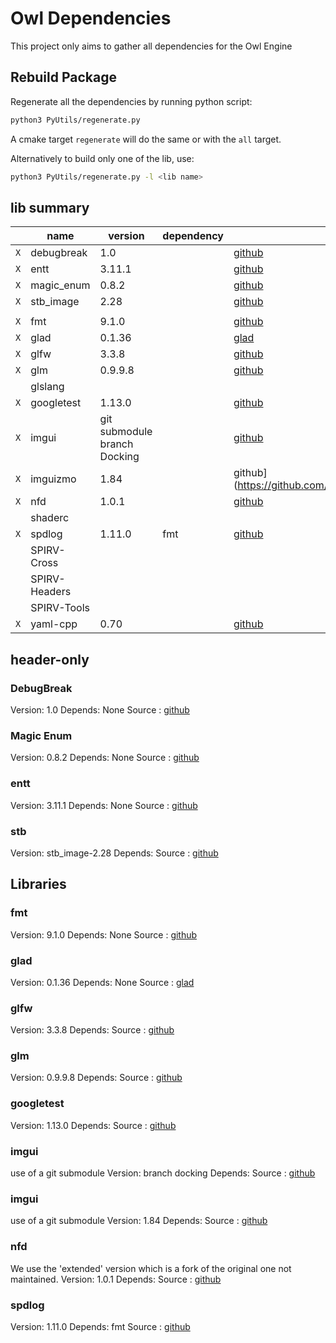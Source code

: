 # Owl Dependencies

This project only aims to gather all dependencies for the Owl Engine

## Rebuild Package

Regenerate all the dependencies by running python script:

```bash
python3 PyUtils/regenerate.py
```

A cmake target `regenerate` will do the same or with the `all` target.

Alternatively to build only one of the lib, use:

```bash
python3 PyUtils/regenerate.py -l <lib name>
```

## lib summary

|     | name          | version                      | dependency | link                                                        |
|-----|---------------|------------------------------|------------|-------------------------------------------------------------|
| `X` | debugbreak    | 1.0                          |            | [github](https://github.com/scottt/debugbreak)              |
| `X` | entt          | 3.11.1                       |            | [github](https://github.com/skypjack/entt)                  |
| `X` | magic_enum    | 0.8.2                        |            | [github](https://github.com/Neargye/magic_enum)             |
| `X` | stb_image     | 2.28                         |            | [github](https://github.com/nothings/stb)                   |
|     |               |                              |            |                                                             |
| `X` | fmt           | 9.1.0                        |            | [github](https://github.com/fmtlib/fmt)                     |
| `X` | glad          | 0.1.36                       |            | [glad](https://glad.dav1d.de/)                              |
| `X` | glfw          | 3.3.8                        |            | [github](https://github.com/glfw/glfw)                      |
| `X` | glm           | 0.9.9.8                      |            | [github](https://github.com/g-truc/glm)                     |
| ` ` | glslang       |                              |            |                                                             |
| `X` | googletest    | 1.13.0                       |            | [github](https://github.com/google/googletest)              |
| `X` | imgui         | git submodule branch Docking |            | [github](https://github.com/ocornut/imgui)                  |
| `X` | imguizmo      | 1.84                         |            | github](https://github.com/CedricGuillemet/ImGuizmo)        |
| `X` | nfd           | 1.0.1                        |            | [github](https://github.com/btzy/nativefiledialog-extended) |
| ` ` | shaderc       |                              |            |                                                             |
| `X` | spdlog        | 1.11.0                       | fmt        | [github](https://github.com/gabime/spdlog)                  |
| ` ` | SPIRV-Cross   |                              |            |                                                             |
| ` ` | SPIRV-Headers |                              |            |                                                             |
| ` ` | SPIRV-Tools   |                              |            |                                                             |
| `X` | yaml-cpp      | 0.70                         |            | [github](https://github.com/jbeder/yaml-cpp)                |

## header-only

### DebugBreak

Version: 1.0
Depends: None
Source : [github](https://github.com/scottt/debugbreak)

### Magic Enum

Version: 0.8.2
Depends: None
Source : [github](https://github.com/Neargye/magic_enum)

### entt

Version: 3.11.1
Depends: None
Source : [github](https://github.com/skypjack/entt)

### stb

Version: stb_image-2.28
Depends:
Source : [github](https://github.com/nothings/stb)

## Libraries

### fmt

Version: 9.1.0
Depends: None
Source : [github](https://github.com/fmtlib/fmt)

### glad

Version: 0.1.36
Depends: None
Source : [glad](https://glad.dav1d.de/)

### glfw

Version: 3.3.8
Depends:
Source : [github](https://github.com/glfw/glfw)

### glm

Version: 0.9.9.8
Depends:
Source : [github](https://github.com/g-truc/glm)

### googletest

Version: 1.13.0
Depends:
Source : [github](https://github.com/google/googletest)

### imgui

use of a git submodule
Version: branch docking
Depends:
Source : [github](https://github.com/ocornut/imgui)

### imgui

use of a git submodule
Version: 1.84
Depends:
Source : [github](https://github.com/CedricGuillemet/ImGuizmo)

### nfd

We use the 'extended' version which is a fork of the original one not maintained. 
Version: 1.0.1
Depends:
Source : [github](https://github.com/btzy/nativefiledialog-extended)

### spdlog

Version: 1.11.0
Depends: fmt
Source : [github](https://github.com/gabime/spdlog)
